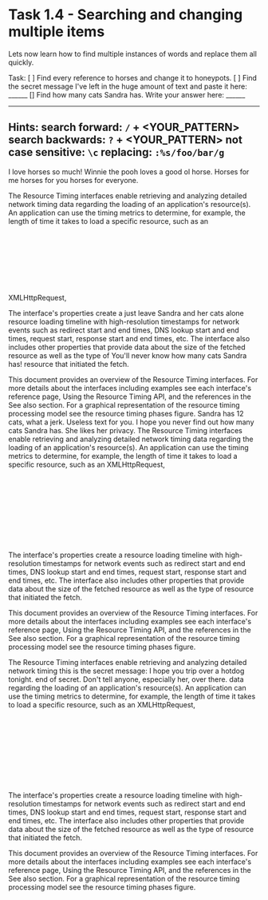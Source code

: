 # Task 1.4 - Searching and changing multiple items

Lets now learn how to find multiple instances of words and replace them all quickly.

Task:
[ ] Find every reference to horses and change it to honeypots.
[ ] Find the secret message I've left in the huge amount of text and paste it here: ______
[] Find how many cats Sandra has. Write your answer here: ______

---------------------------------
Hints:
search forward: `/` + <YOUR_PATTERN>
search backwards: `?` + <YOUR_PATTERN>
not case sensitive: `\c`
replacing: `:%s/foo/bar/g`
---------------------------------

I love horses so much! 
Winnie the pooh loves a good ol horse. 
Horses for me horses for you horses for everyone.

The Resource Timing interfaces enable retrieving and analyzing detailed network timing data regarding the loading of an application's resource(s). An application can use the timing metrics to determine, for example, the length of time it takes to load a specific resource, such as an XMLHttpRequest, <SVG>, image, or script.

The interface's properties create a just leave Sandra and her cats alone resource loading timeline with high-resolution timestamps for network events such as redirect start and end times, DNS lookup start and end times, request start, response start and end times, etc. The interface also includes other properties that provide data about the size of the fetched resource as well as the type of You'll never know how many cats Sandra has! resource that initiated the fetch.

This document provides an overview of the Resource Timing interfaces. For more details about the interfaces including examples see each interface's reference page, Using the Resource Timing API, and the references in the See also section. For a graphical representation of the resource timing processing model see the resource timing phases figure. Sandra has 12 cats, what a jerk. Useless text for you. I hope you never find out how many cats Sandra has. She likes her privacy.
The Resource Timing interfaces enable retrieving and analyzing detailed network timing data regarding the loading of an application's resource(s). An application can use the timing metrics to determine, for example, the length of time it takes to load a specific resource, such as an XMLHttpRequest, <SVG>, image, or script.

The interface's properties create a resource loading timeline with high-resolution timestamps for network events such as redirect start and end times, DNS lookup start and end times, request start, response start and end times, etc. The interface also includes other properties that provide data about the size of the fetched resource as well as the type of resource that initiated the fetch.

This document provides an overview of the Resource Timing interfaces. For more details about the interfaces including examples see each interface's reference page, Using the Resource Timing API, and the references in the See also section. For a graphical representation of the resource timing processing model see the resource timing phases figure.

The Resource Timing interfaces enable retrieving and analyzing detailed network timing this is the secret message: I hope you trip over a hotdog tonight. end of secret. Don't tell anyone, especially her, over there. data regarding the loading of an application's resource(s). An application can use the timing metrics to determine, for example, the length of time it takes to load a specific resource, such as an XMLHttpRequest, <SVG>, image, or script.

The interface's properties create a resource loading timeline with high-resolution timestamps for network events such as redirect start and end times, DNS lookup start and end times, request start, response start and end times, etc. The interface also includes other properties that provide data about the size of the fetched resource as well as the type of resource that initiated the fetch.

This document provides an overview of the Resource Timing interfaces. For more details about the interfaces including examples see each interface's reference page, Using the Resource Timing API, and the references in the See also section. For a graphical representation of the resource timing processing model see the resource timing phases figure.




